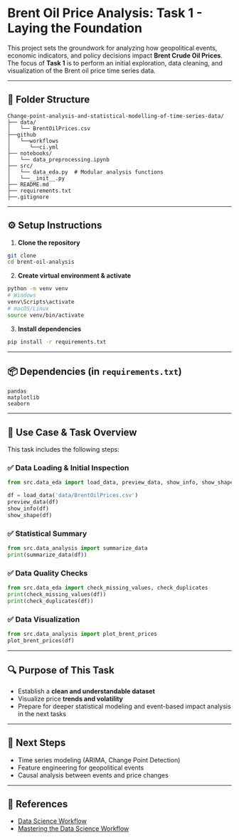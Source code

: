 # Brent Oil Price Analysis: Task 1 - Laying the Foundation

This project sets the groundwork for analyzing how geopolitical events, economic indicators, and policy decisions impact **Brent Crude Oil Prices**. The focus of **Task 1** is to perform an initial exploration, data cleaning, and visualization of the Brent oil price time series data.

---

## 📁 Folder Structure

```
Change-point-analysis-and-statistical-modelling-of-time-series-data/
├── data/
│   └── BrentOilPrices.csv
├──github
│   └──workflows
│      └──ci.yml
├── notebooks/
│   └── data_preprocessing.ipynb
├── src/
│   └── data_eda.py  # Modular analysis functions
│   └──__init__.py
├── README.md
├── requirements.txt
├──.gitignore
```

---

## ⚙️ Setup Instructions

1. **Clone the repository**

```bash
git clone 
cd brent-oil-analysis
```

2. **Create virtual environment & activate**

```bash
python -m venv venv
# Windows
venv\Scripts\activate
# macOS/Linux
source venv/bin/activate
```

3. **Install dependencies**

```bash
pip install -r requirements.txt
```

---

## 📦 Dependencies (in `requirements.txt`)

```
pandas
matplotlib
seaborn
```

---

## 🚀 Use Case & Task Overview

This task includes the following steps:

### ✅ Data Loading & Initial Inspection

```python
from src.data_eda import load_data, preview_data, show_info, show_shape

df = load_data('data/BrentOilPrices.csv')
preview_data(df)
show_info(df)
show_shape(df)
```

### ✅ Statistical Summary

```python
from src.data_analysis import summarize_data
print(summarize_data(df))
```

### ✅ Data Quality Checks

```python
from src.data_eda import check_missing_values, check_duplicates
print(check_missing_values(df))
print(check_duplicates(df))
```

### ✅ Data Visualization

```python
from src.data_analysis import plot_brent_prices
plot_brent_prices(df)
```

---

## 🔍 Purpose of This Task

* Establish a **clean and understandable dataset**
* Visualize price **trends and volatility**
* Prepare for deeper statistical modeling and event-based impact analysis in the next tasks

---

## 🧠 Next Steps

* Time series modeling (ARIMA, Change Point Detection)
* Feature engineering for geopolitical events
* Causal analysis between events and price changes

---

## 📄 References

* [Data Science Workflow](https://www.datascience-pm.com/data-science-workflow/)
* [Mastering the Data Science Workflow](https://towardsdatascience.com/mastering-the-data-science-workflow-2a47d8b613c4)
